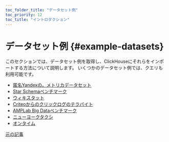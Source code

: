 ```yaml
---
toc_folder_title: "データセット例"
toc_priority: 12
toc_title: "イントロダクション"
---
```


# データセット例 {#example-datasets}

このセクションでは、データセット例を取得し、ClickHouseにそれらをインポートする方法について説明します。
いくつかのデータセット例では、クエリも利用可能です。

-   [匿名Yandexの。メトリカデータセット](metrica.md)
-   [Star Schemaベンチマーク](star-schema.md)
-   [ウィキスタット](wikistat.md)
-   [Criteoからのクリックログのテラバイト](criteo.md)
-   [AMPLab Big Dataベンチマーク](amplab-benchmark.md)
-   [ニューヨークタクシ](nyc-taxi.md)
-   [オンタイム](ontime.md)

[元の記事](https://clickhouse.tech/docs/en/getting_started/example_datasets) <!--hide-->
